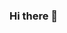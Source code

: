 ### Hi there 👋

<!--
**zmyrvold/zmyrvold** is a ✨ _special_ ✨ repository because its `README.md` (this file) appears on your GitHub profile.

Here are some ideas to get you started:

My name is Zach Myrvold. I am an aerospace engineering major at Iowa State University. This is my fourth year in the program. I am interested in learning how to be more productive with coding and using linux and GitHub. I am also intersted in learning about aerospace structures, aerodynamics, propulsion, and lots more. 
Right now I am working on my classes for the semester. I am taking aerospace computational techniques, flight control, advanced flight structures, and optimization. 
My favorite hobby is playing basketball. I have been playing ever since I was in the fourth grade. I also enjoy watching movies and TV, reading comic books, hanging out with friends, and lots more.

-->
